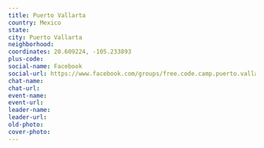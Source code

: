 ```yaml
---
title: Puerto Vallarta
country: Mexico
state: 
city: Puerto Vallarta
neighborhood: 
coordinates: 20.609224, -105.233893
plus-code:
social-name: Facebook
social-url: https://www.facebook.com/groups/free.code.camp.puerto.vallarta
chat-name:
chat-url:
event-name:
event-url:
leader-name:
leader-url:
old-photo: 
cover-photo:
---
```

